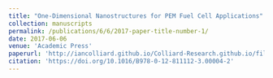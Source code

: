```yaml
---
title: "One-Dimensional Nanostructures for PEM Fuel Cell Applications"
collection: manuscripts
permalink: /publications/6/6/2017-paper-title-number-1/
date: 2017-06-06
venue: 'Academic Press'
paperurl: 'http://iancolliard.github.io/Colliard-Research.github.io/files/paper1.pdf'
citation: 'https://doi.org/10.1016/B978-0-12-811112-3.00004-2'
---
```

